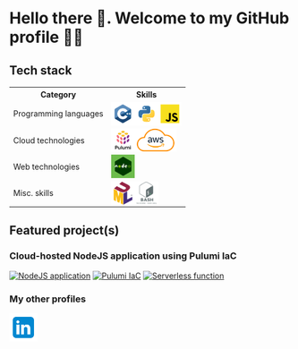 # Hello there 👋. Welcome to my GitHub profile 🧑‍💻

## Tech stack

<table>
<tr>
    <th>Category</th>
    <th>Skills</th>
</tr>
<tr>
    <td>Programming languages</td>
    <td>
        <img src="./assets/tech-stack/c++.svg" align="left" alt="git" height='42px'/>
        <img src="./assets/tech-stack/python.svg" align="left" alt="git" height='42px'/>  
        <img src="./assets/tech-stack/javascript.svg" align="left" alt="git" height='42px'/>  
    </td>
</tr>
<tr>
    <td>Cloud technologies</td>
    <td>
        <img src="./assets/tech-stack/pulumi-logo.png" align="left" alt="git" height='42px'/>
        <img src="./assets/tech-stack/aws-logo.png" align="left" alt="git" height='42px'/>
    </td>
</tr>
<tr>
    <td>Web technologies</td>
    <td>
        <img src="./assets/tech-stack/nodejs-logo.png" align="left" alt="git" height='42px'/> 
    </td>
</tr>
<tr>
    <td>Misc. skills</td>
    <td>
        <img src="./assets/tech-stack/uml-logo.svg" align="left" alt="git" height='42px'/> 
        <img src="./assets/tech-stack/bash.png" align="left" alt="git" height='42px'/> 
    </td>
</tr>
</table>

## Featured project(s)

### Cloud-hosted NodeJS application using Pulumi IaC

[![NodeJS application](https://github-readme-stats.vercel.app/api/pin/?username=detective-sokka&repo=webapp)](https://github.com/detective-sokka/webapp.git)
[![Pulumi IaC](https://github-readme-stats.vercel.app/api/pin/?username=detective-sokka&repo=iac-pulumi)](https://github.com/detective-sokka/iac-pulumi.git)
[![Serverless function](https://github-readme-stats.vercel.app/api/pin/?username=detective-sokka&repo=serverless)](https://github.com/detective-sokka/serverless.git)

### My other profiles

<div>
<a href="https://www.linkedin.com/in/dutt-sai/"><img src="./assets/tech-stack/linkedin.svg" width=50/></a>
</div>
